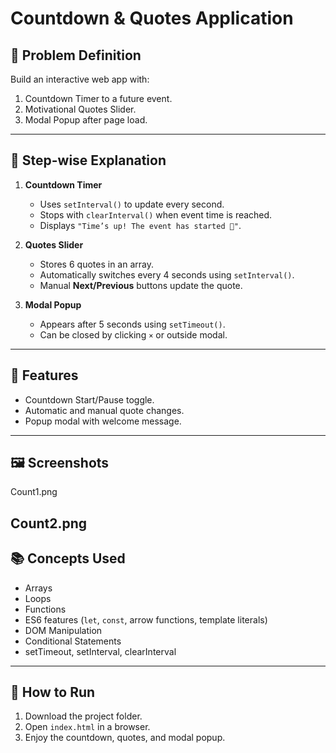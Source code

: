 # Countdown & Quotes Application

## 📌 Problem Definition
Build an interactive web app with:
1. Countdown Timer to a future event.
2. Motivational Quotes Slider.
3. Modal Popup after page load.

---

## 🧩 Step-wise Explanation
1. **Countdown Timer**
   - Uses `setInterval()` to update every second.
   - Stops with `clearInterval()` when event time is reached.
   - Displays `"Time’s up! The event has started 🎉"`.

2. **Quotes Slider**
   - Stores 6 quotes in an array.
   - Automatically switches every 4 seconds using `setInterval()`.
   - Manual **Next/Previous** buttons update the quote.

3. **Modal Popup**
   - Appears after 5 seconds using `setTimeout()`.
   - Can be closed by clicking `×` or outside modal.

---

## 🎯 Features
- Countdown Start/Pause toggle.
- Automatic and manual quote changes.
- Popup modal with welcome message.

---

## 🖼️ Screenshots
Count1.png

Count2.png
---

## 📚 Concepts Used
- Arrays
- Loops
- Functions
- ES6 features (`let`, `const`, arrow functions, template literals)
- DOM Manipulation
- Conditional Statements
- setTimeout, setInterval, clearInterval

---

## 🚀 How to Run
1. Download the project folder.
2. Open `index.html` in a browser.
3. Enjoy the countdown, quotes, and modal popup.

